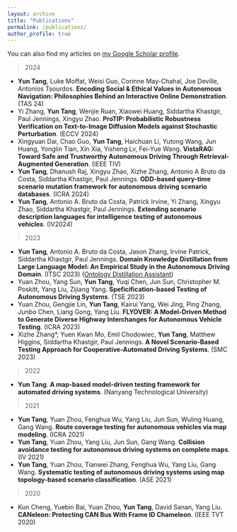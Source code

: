 ```yaml
---
layout: archive
title: "Publications"
permalink: /publications/
author_profile: true
---
```


You can also find my articles on <a href="https://scholar.google.com/citations?user=idlExzkAAAAJ">my Google Scholar profile</a>.

> 2024
- **Yun Tang**, Luke Moffat, Weisi Guo, Corinne May-Chahal, Joe Deville, Antonios Tsourdos. **Encoding Social & Ethical Values in Autonomous Navigation: Philosophies Behind an Interactive Online Demonstration**. (TAS 24)
- Yi Zhang, **Yun Tang**, Wenjie Ruan, Xiaowei Huang, Siddartha Khastgir, Paul Jennings, Xingyu Zhao. **ProTIP: Probabilistic Robustness Verification on Text-to-Image Diffusion Models against Stochastic Perturbation**. (ECCV 2024)
- Xingyuan Dai, Chao Guo, **Yun Tang**, Haichuan Li, Yutong Wang, Jun Huang, Yonglin Tian, Xin Xia, Yisheng Lv, Fei-Yue Wang. **VistaRAG: Toward Safe and Trustworthy Autonomous Driving Through Retrieval-Augmented Generation**. (IEEE TIV)
- **Yun Tang**, Dhanush Raj, Xingyu Zhao, Xizhe Zhang, Antonio A Bruto da Costa, Siddartha Khastgir, Paul Jennings. **ODD-based query-time scenario mutation framework for autonomous driving scenario databases**. (ICRA 2024)
- **Yun Tang**, Antonio A. Bruto da Costa, Patrick Irvine, Yi Zhang, Xingyu Zhao, Siddartha Khastgir, Paul Jennings. **Extending scenario description languages for intelligence testing of autonomous vehicles**. (IV2024)

> 2023
- **Yun Tang**, Antonio A. Bruto da Costa, Jason Zhang, Irvine Patrick, Siddartha Khastgir, Paul Jennings. **Domain Knowledge Distillation from Large Language Model: An Empirical Study in the Autonomous Driving Domain**. (ITSC 2023) ([Ontology Distillation Assistant](https://github.com/ntutangyun/OntoGPT))
- Yuan Zhou, Yang Sun, **Yun Tang**, Yuqi Chen, Jun Sun, Christopher M. Poskitt, Yang Liu, Zijiang Yang. **Speficification-based Testing of Autonomous Driving Systems**. (TSE 2023)
- Yuan Zhou, Gengjie Lin, **Yun Tang**, Kairui Yang, Wei Jing, Ping Zhang, Junbo Chen, Liang Gong, Yang Liu. **FLYOVER: A Model-Driven Method to Generate Diverse Highway Interchanges for Autonomous Vehicle Testing**. (ICRA 2023)
- Xizhe Zhang*, Yuen Kwan Mo, Emil Chodowiec, **Yun Tang**, Matthew Higgins, Siddartha Khastgir, Paul Jennings. **A Novel Scenario-Based Testing Approach for Cooperative-Automated Driving Systems**. (SMC 2023)

> 2022
- **Yun Tang**. **A map-based model-driven testing framework for automated driving systems**. (Nanyang Technological University)

> 2021
- **Yun Tang**, Yuan Zhou, Fenghua Wu, Yang Liu, Jun Sun, Wuling Huang, Gang Wang. **Route coverage testing for autonomous vehicles via map modeling**. (ICRA 2021)
- **Yun Tang**, Yuan Zhou, Yang Liu, Jun Sun, Gang Wang. **Collision avoidance testing for autonomous driving systems on complete maps**. (IV 2021)
- **Yun Tang**, Yuan Zhou, Tianwei Zhang, Fenghua Wu, Yang Liu, Gang Wang. **Systematic testing of autonomous driving systems using map topology-based scenario classification**. (ASE 2021)

> 2020
- Kun Cheng, Yuebin Bai, Yuan Zhou, **Yun Tang**, David Sanan, Yang Liu.  **CANeleon: Protecting CAN Bus With Frame ID Chameleon**. (IEEE TVT 2020)